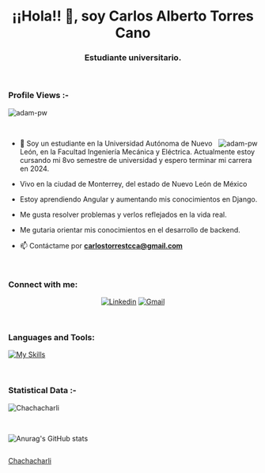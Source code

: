 <h1 align="center">¡¡Hola!! 👋, soy Carlos Alberto Torres Cano</h1>
<h3 align="center">Estudiante universitario.</h3>

<br>

<p align="right"> <h3>Profile Views :-</h3> <img src="https://komarev.com/ghpvc/?username=Chachacharli-pw&label=Profile%20views&color=0e75b6&style=flat"
    alt="adam-pw" /> 
  </p>

<br>

<p><img align="right" src="https://github.com/Adam-pw/Adam-pw/blob/main/animation_500_kxa883sd.gif" alt="adam-pw" /></p>


- 🌱 Soy un estudiante en la Universidad Autónoma de Nuevo León, en la Facultad Ingeniería Mecánica y Eléctrica. Actualmente estoy cursando mi 8vo semestre de universidad y espero terminar mi carrera en 2024.

- Vivo en la ciudad de Monterrey, del estado de Nuevo León de México 

- Estoy aprendiendo Angular y aumentando mis conocimientos en Django.

- Me gusta resolver problemas y verlos reflejados en la vida real.

- Me gutaria orientar mis conocimientos en el desarrollo de backend.

- 📫 Contáctame por  **carlostorrestcca@gmail.com**



<br>

<h3 align="left">Connect with me:</h3>
<p align="center">
  <a href="https://www.linkedin.com/in/carlos-alberto-torres-cano"><img alt="Linkedin" title="Carlos Torres Linkedin" src="https://img.shields.io/badge/LinkedIn-0077B5?style=for-the-badge&logo=linkedin&logoColor=white"></a>
  <a href="https://carlostorrestcca@gmail.com"><img alt="Gmail" title="Carlos Torres Gmail" src="https://img.shields.io/badge/Gmail-D14836?style=for-the-badge&logo=gmail&logoColor=white"></a>
</p>

<br>

<h3 align="left">Languages and Tools:</h3>

[![My Skills](https://skillicons.dev/icons?i=js,react,py,django,java,jquery,nodejs,ts,xd,figma,firebase,androidstudio,tensorflow&perline=4)](https://skillicons.dev)

<br>

<h3>Statistical Data :-</h3>
<p><img align="center"
    src="https://github-readme-stats.vercel.app/api/top-langs?username=Chachacharli&show_icons=true&locale=en&bg_color=0d1117&text_color=ffffff&layout=compact"
    alt="Chachacharli" 
    bg_color=#808080/></p>

<br>



![Anurag's GitHub stats](https://github-readme-stats.vercel.app/api?username=Chachacharli&show_icons=true&theme=radical)

<p align="left"> <a href="https://twitter.com/" target="blank"><img
      src="https://img.shields.io/twitter/follow/?logo=twitter&style=for-the-badge" alt="" /></a> </p>

[Chachacharli](https://github.com/Chachacharli)

